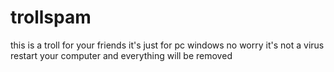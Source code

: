 # trollspam
this is a troll for your friends it's just for pc windows no worry it's not a virus restart your computer and everything will be removed
